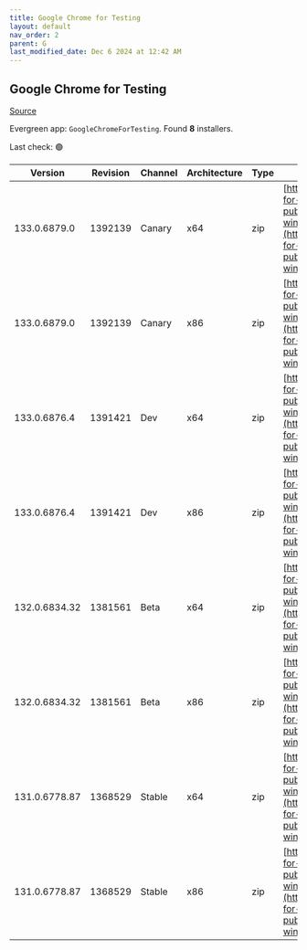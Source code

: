 ```yaml
---
title: Google Chrome for Testing
layout: default
nav_order: 2
parent: G
last_modified_date: Dec 6 2024 at 12:42 AM
---
```


## Google Chrome for Testing

[Source](https://googlechromelabs.github.io/chrome-for-testing/)

Evergreen app: `GoogleChromeForTesting`. Found **8** installers.

Last check: 🟢

| Version       | Revision | Channel | Architecture | Type | URI                                                                                                                                                                                            |
| ------------- | -------- | ------- | ------------ | ---- | ---------------------------------------------------------------------------------------------------------------------------------------------------------------------------------------------- |
| 133.0.6879.0  | 1392139  | Canary  | x64          | zip  | [https://storage.googleapis.com/chrome-for-testing-public/133.0.6879.0/win64/chrome-win64.zip](https://storage.googleapis.com/chrome-for-testing-public/133.0.6879.0/win64/chrome-win64.zip)   |
| 133.0.6879.0  | 1392139  | Canary  | x86          | zip  | [https://storage.googleapis.com/chrome-for-testing-public/133.0.6879.0/win32/chrome-win32.zip](https://storage.googleapis.com/chrome-for-testing-public/133.0.6879.0/win32/chrome-win32.zip)   |
| 133.0.6876.4  | 1391421  | Dev     | x64          | zip  | [https://storage.googleapis.com/chrome-for-testing-public/133.0.6876.4/win64/chrome-win64.zip](https://storage.googleapis.com/chrome-for-testing-public/133.0.6876.4/win64/chrome-win64.zip)   |
| 133.0.6876.4  | 1391421  | Dev     | x86          | zip  | [https://storage.googleapis.com/chrome-for-testing-public/133.0.6876.4/win32/chrome-win32.zip](https://storage.googleapis.com/chrome-for-testing-public/133.0.6876.4/win32/chrome-win32.zip)   |
| 132.0.6834.32 | 1381561  | Beta    | x64          | zip  | [https://storage.googleapis.com/chrome-for-testing-public/132.0.6834.32/win64/chrome-win64.zip](https://storage.googleapis.com/chrome-for-testing-public/132.0.6834.32/win64/chrome-win64.zip) |
| 132.0.6834.32 | 1381561  | Beta    | x86          | zip  | [https://storage.googleapis.com/chrome-for-testing-public/132.0.6834.32/win32/chrome-win32.zip](https://storage.googleapis.com/chrome-for-testing-public/132.0.6834.32/win32/chrome-win32.zip) |
| 131.0.6778.87 | 1368529  | Stable  | x64          | zip  | [https://storage.googleapis.com/chrome-for-testing-public/131.0.6778.87/win64/chrome-win64.zip](https://storage.googleapis.com/chrome-for-testing-public/131.0.6778.87/win64/chrome-win64.zip) |
| 131.0.6778.87 | 1368529  | Stable  | x86          | zip  | [https://storage.googleapis.com/chrome-for-testing-public/131.0.6778.87/win32/chrome-win32.zip](https://storage.googleapis.com/chrome-for-testing-public/131.0.6778.87/win32/chrome-win32.zip) |
